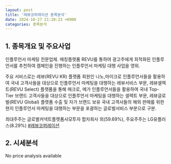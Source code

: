 ```yaml
---
layout: post
title: '레뷰코퍼레이션 종목분석'
date: 2024-10-27 21:20:23 +0900
categories: 종목분석
---
```


## 1. 종목개요 및 주요사업

인플루언서 마케팅 전문업체. 매칭플랫폼 REVU를 통하여 광고주에게 최적화된 인플루언서를 추천하여 캠페인을 진행하는 인플루언서 마케팅 대행 사업을 영위. 

주요 서비스로는 레뷰(REVU KR) 플랫폼 회원인 나노,마이크로 인플루언서들을 활용하여 국내 고객사들을 대상으로 인플루언서 마케팅을 대행하는 레뷰서비스 부문, 레뷰셀렉트(REVU Select) 플랫폼을 통해 매크로, 메가 인플루언서들을 활용하여 국내 Top-Tier 브랜드 고객사들을 대상으로 인플루언서 마케팅을 대행하는 셀렉트 부문, 레뷰글로벌(REVU Global) 플랫폼 수출 및 자가 브랜드 보유 국내 고객사들의 해외 판매를 위한 현지 인플루언서 마케팅을 대행하는 부문을 포괄하는 글로벌서비스 부분으로 구분.

최대주주는 글로벌커넥트플랫폼사모투자 합자회사 외(59.69%), 주요주주는 LG유플러스(8.29%)
[#레뷰코퍼레이션](#)

## 2. 시세분석

No price analysis available
